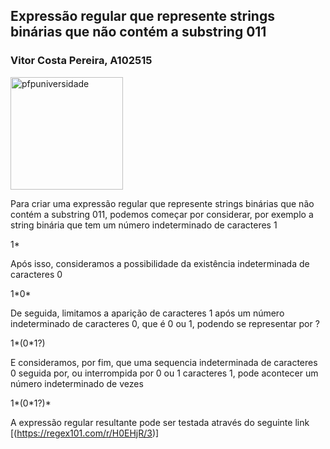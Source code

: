 ## Expressão regular que represente strings binárias que não contém a substring 011

### Vitor Costa Pereira, A102515
<img width="180" height="180" alt="pfpuniversidade" src="https://github.com/user-attachments/assets/b350d0f1-1705-4912-b694-09837fb0c79d" />


Para criar uma expressão regular que represente strings binárias que não contém a substring 011, 
podemos começar por considerar, por exemplo a string binária que tem um número indeterminado de caracteres 1


1\*


Após isso, consideramos a possibilidade da existência indeterminada de caracteres 0

1\*0\*

De seguida, limitamos a aparição de caracteres 1 após um número indeterminado de caracteres 0, que é 0 ou 1, podendo se representar por ?

1\*(0\*1?)

E consideramos, por fim, que uma sequencia indeterminada de caracteres 0 seguida por, ou interrompida por 0 ou 1 caracteres 1, pode acontecer um número indeterminado de vezes

1\*(0\*1?)\*

A expressão regular resultante pode ser testada através do seguinte link
[(https://regex101.com/r/H0EHjR/3)]
